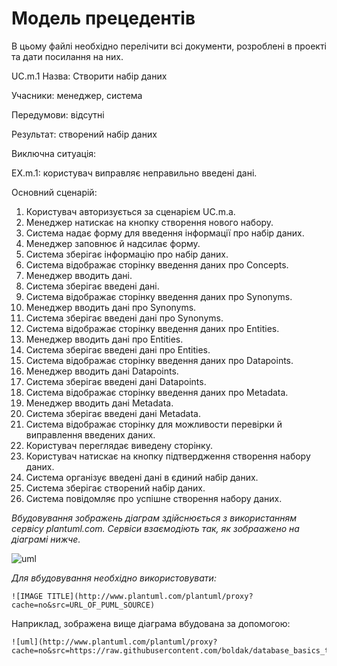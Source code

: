 # Модель прецедентів

В цьому файлі необхідно перелічити всі документи, розроблені в проекті та дати посилання на них.

UC.m.1
Назва: Створити набір даних

Учасники: менеджер, система

Передумови: відсутні

Результат: створений набір даних

Виключна ситуація:

EX.m.1: користувач виправляє неправильно введені дані.

Основний сценарій:
1. Користувач авторизується за сценарієм UC.m.a.
2. Менеджер натискає на кнопку створення нового набору.
3. Система надає форму для введення інформації про набір даних.
4. Менеджер заповнює й надсилає форму.
5. Система зберігає інформацію про набір даних.
6. Система відображає сторінку введення даних про Concepts.
7. Менеджер вводить дані.
8. Система зберігає введені дані.
9. Система відображає сторінку введення даних про Synonyms.
10. Менеджер вводить дані про Synonyms.
11. Система зберігає введені дані про Synonyms.
12. Система відображає сторінку введення даних про Entities.
13. Менеджер вводить дані про Entities.
14. Система зберігає введені дані про Entities.
15. Система відображає сторінку введення даних про Datapoints.
16. Менеджер вводить дані Datapoints.
17. Система зберігає введені дані Datapoints.
18. Система відображає сторінку введення даних про Metadata.
19. Менеджер вводить дані Metadata.
20. Система зберігає введені дані Metadata.
21. Система відображає сторінку для можливости перевірки й виправлення введених даних.
22. Користувач переглядає виведену сторінку.
23. Користувач натискає на кнопку підтвердження створення набору даних.
24. Система організує введені дані в єдиний набір даних.
25. Система зберігає створений набір даних.
26. Система повідомляє про успішне створення набору даних.

*Вбудовування зображень діаграм здійснюється з використанням сервісу plantuml.com. Сервіси взаємодіють так, як зобраажено на діаграмі нижче.*

![uml](http://www.plantuml.com/plantuml/proxy?cache=no&src=https://raw.githubusercontent.com/boldak/database_basics_template/master/src/uml/example.puml)

*Для вбудовування необхідно використовувати:*
```
![IMAGE TITLE](http://www.plantuml.com/plantuml/proxy?cache=no&src=URL_OF_PUML_SOURCE)
```
Наприклад, зображена вище діаграма вбудована за допомогою:
```
![uml](http://www.plantuml.com/plantuml/proxy?cache=no&src=https://raw.githubusercontent.com/boldak/database_basics_template/master/src/uml/example.puml)
```
